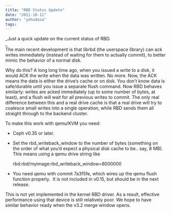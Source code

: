 ```yaml
---
title: "RBD Status Update"
date: "2011-10-11"
author: "yehudasa"
tags: 
---
```


_Just a quick update on the current status of RBD.  
_  
The main recent development is that librbd (the userspace library) can ack writes immediately (instead of waiting for them to actually commit), to better mimic the behavior of a normal disk.

Why do this? A long long time ago, when you issued a write to a disk, it would ACK the write when the data was written. No more. Now, the ACK means the data is either the drive’s cache or on disk. You don’t know data is safe/durable until you issue a separate flush command. Now RBD behaves similarly: writes are acked immediately (up to some number of bytes, at least), and a flush will wait for all previous writes to commit. The only real difference between this and a real drive cache is that a real drive will try to coalesce small writes into a single operation, while RBD sends them all straight through to the backend cluster.

To make this work with qemu/KVM you need:

- Ceph v0.35 or later.
- Set the rbd\_writeback\_window to the number of bytes (something on the order of what you’d expect a physical disk cache to be.. say, 8 MB). This means using a qemu drive string like
    
    rbd:rbd/myimage:rbd\_writeback\_window=8000000
    
- You need qemu with commit 7a3f5fe, which wires up the qemu flush function properly.  It is not included in v0.15, but should be in the next release.

This is not yet implemented in the kernel RBD driver. As a result, effective performance using that device is still relatively poor. We hope to have similar behavior ready when the v3.2 merge window opens.

